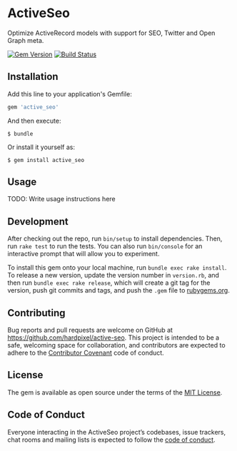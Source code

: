 # ActiveSeo

Optimize ActiveRecord models with support for SEO, Twitter and Open Graph meta.

[![Gem Version](https://badge.fury.io/rb/active_seo.svg)](https://badge.fury.io/rb/active_seo)
[![Build Status](https://travis-ci.org/hardpixel/active-seo.svg?branch=master)](https://travis-ci.org/hardpixel/active-seo)

## Installation

Add this line to your application's Gemfile:

```ruby
gem 'active_seo'
```

And then execute:

    $ bundle

Or install it yourself as:

    $ gem install active_seo

## Usage

TODO: Write usage instructions here

## Development

After checking out the repo, run `bin/setup` to install dependencies. Then, run `rake test` to run the tests. You can also run `bin/console` for an interactive prompt that will allow you to experiment.

To install this gem onto your local machine, run `bundle exec rake install`. To release a new version, update the version number in `version.rb`, and then run `bundle exec rake release`, which will create a git tag for the version, push git commits and tags, and push the `.gem` file to [rubygems.org](https://rubygems.org).

## Contributing

Bug reports and pull requests are welcome on GitHub at https://github.com/hardpixel/active-seo. This project is intended to be a safe, welcoming space for collaboration, and contributors are expected to adhere to the [Contributor Covenant](http://contributor-covenant.org) code of conduct.

## License

The gem is available as open source under the terms of the [MIT License](http://opensource.org/licenses/MIT).

## Code of Conduct

Everyone interacting in the ActiveSeo project’s codebases, issue trackers, chat rooms and mailing lists is expected to follow the [code of conduct](https://github.com/hardpixel/active-seo/blob/master/CODE_OF_CONDUCT.md).
